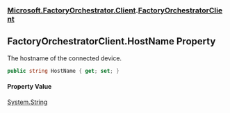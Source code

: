 ### [Microsoft.FactoryOrchestrator.Client](Microsoft_FactoryOrchestrator_Client.md 'Microsoft.FactoryOrchestrator.Client').[FactoryOrchestratorClient](Microsoft_FactoryOrchestrator_Client_FactoryOrchestratorClient.md 'Microsoft.FactoryOrchestrator.Client.FactoryOrchestratorClient')
## FactoryOrchestratorClient.HostName Property
The hostname of the connected device.  
```csharp
public string HostName { get; set; }
```
#### Property Value
[System.String](https://docs.microsoft.com/en-us/dotnet/api/System.String 'System.String')
